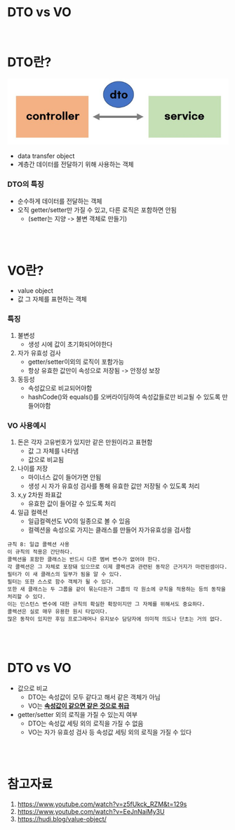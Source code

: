# DTO vs VO

<br/>

# DTO란?
![dto](res/dto.jpg)
- data transfer object
- 계층간 데이터를 전달하기 위해 사용하는 객체

### DTO의 특징
- 순수하게 데이터를 전달하는 객체
- 오직 getter/setter만 가질 수 있고, 다른 로직은 포함하면 안됨
    - (setter는 지양 -> 불변 객체로 만들기)

<br/><br/>

# VO란?
- value object
- 값 그 자체를 표현하는 객체


### 특징
1. 불변성
    - 생성 시에 값이 초기화되어야한다
2. 자가 유효성 검사
    - getter/setter이외의 로직이 포함가능
    - 항상 유효한 값만이 속성으로 저장됨 -> 안정성 보장
3. 동등성
    - 속성값으로 비교되어야함
    - hashCode()와 equals()를 오버라이딩하여 속성값들로만 비교될 수 있도록 만들어야함

### VO 사용예시
1. 돈은 각자 고유번호가 있지만 같은 만원이라고 표현함
    - 값 그 자체를 나타냄
    - 값으로 비교됨
2. 나이를 저장
    - 마이너스 값이 들어가면 안됨
    - 생성 시 자가 유효성 검사를 통해 유효한 값만 저장될 수 있도록 처리
3. x,y 2차원 좌표값
    - 유효한 값이 들어갈 수 있도록 처리
4. 일급 컬렉션
    - 일급컬렉션도 VO의 일종으로 볼 수 있음
    - 컬렉션을 속성으로 가지는 클래스를 만들어 자가유효성을 검사함

```
규칙 8: 일급 콜렉션 사용
이 규칙의 적용은 간단하다.
콜렉션을 포함한 클래스는 반드시 다른 멤버 변수가 없어야 한다.
각 콜렉션은 그 자체로 포장돼 있으므로 이제 콜렉션과 관련된 동작은 근거지가 마련된셈이다.
필터가 이 새 클래스의 일부가 됨을 알 수 있다.
필터는 또한 스스로 함수 객체가 될 수 있다.
또한 새 클래스는 두 그룹을 같이 묶는다든가 그룹의 각 원소에 규칙을 적용하는 등의 동작을 처리할 수 있다.
이는 인스턴스 변수에 대한 규칙의 확실한 확장이지만 그 자체를 위해서도 중요하다.
콜렉션은 실로 매우 유용한 원시 타입이다.
많은 동작이 있지만 후임 프로그래머나 유지보수 담당자에 의미적 의도나 단초는 거의 없다.
```


<br/><br/>

# DTO vs VO

- 값으로 비교
    - DTO는 속성값이 모두 같다고 해서 같은 객체가 아님
    - VO는 <u>**속성값이 같으면 같은 것으로 취급**</u>
- getter/setter 외의 로직을 가질 수 있는지 여부
    - DTO는 속성값 세팅 외의 로직을 가질 수 없음
    - VO는 자가 유효성 검사 등 속성값 세팅 외의 로직을 가질 수 있다

<br/><br/>
# 참고자료

1. https://www.youtube.com/watch?v=z5fUkck_RZM&t=129s
2. https://www.youtube.com/watch?v=EeJnNaiMy3U
3. https://hudi.blog/value-object/